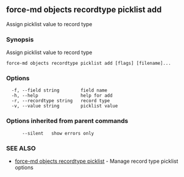 ## force-md objects recordtype picklist add

Assign picklist value to record type

### Synopsis

Assign picklist value to record type

```
force-md objects recordtype picklist add [flags] [filename]...
```

### Options

```
  -f, --field string        field name
  -h, --help                help for add
  -r, --recordtype string   record type
  -v, --value string        picklist value
```

### Options inherited from parent commands

```
      --silent   show errors only
```

### SEE ALSO

* [force-md objects recordtype picklist](force-md_objects_recordtype_picklist.md)	 - Manage record type picklist options

